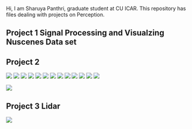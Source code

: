 Hi, I am Sharuya Panthri, graduate student at CU ICAR.
This repository has files dealing with projects on Perception.

## Project 1 Signal Processing and Visualzing Nuscenes Data set


## Project 2
 ![](IMages/1.jpg)
  ![](IMages/2.jpg)
   ![](IMages/3.jpg)
    ![](IMages/4.jpg)
     ![](IMages/5.jpg)
      ![](IMages/6.jpg)
       ![](IMages/7.jpg)
        ![](IMages/8.jpg)
         ![](IMages/9.jpg)
          ![](IMages/10.jpg)
           ![](IMages/11.jpg)
            ![](IMages/12.jpg)
             ![](IMages/13.jpg)


![ ](https://github.com/spanthr/Perception_and_Intelligence/blob/master/IMages/ezgif.com-gif-maker.gif)
## Project 3 Lidar
 ![](IMages/Picture1.png)
